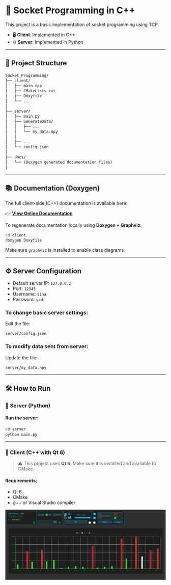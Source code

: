 # 🔌 Socket Programming in C++

This project is a basic implementation of socket programming using TCP.

- 🖥️ **Client**: Implemented in C++
- 🌐 **Server**: Implemented in Python


---

## 📁 Project Structure

```
Socket_Programming/
├── client/
│   ├── main.cpp
│   ├── CMakeLists.txt
│   ├── Doxyfile
│   └── ...
│
├── server/
│   ├── main.py
│   ├── GenerateData/
│   │   ├── ...
│   │   └── my_data.npy
│   │   
│   ├── ...
│   └── config.json
│
├── docs/
│   └── (Doxygen generated documentation files)
│
```

---

## 📚 Documentation (Doxygen)

The full client-side (C++) documentation is available here:

👉 [**View Online Documentation**](https://sinayademellat.github.io/Socket_Programming/)

To regenerate documentation locally using **Doxygen + Graphviz**:

```bash
cd client
doxygen Doxyfile
```

Make sure `graphviz` is installed to enable class diagrams.

---


## ⚙️ Server Configuration

- Default server IP: `127.0.0.2`
- Port: `12345`
- Username: `sina`
- Password: `yad`

### To change basic server settings:
Edit the file:
```
server/config.json
```

### To modify data sent from server:
Update the file:
```
server/my_data.npy
```
---

## 🛠 How to Run

### 🔷 Server (Python)

#### Run the server:
```bash
cd server
python main.py
```

---

### 🔷 Client (C++ with Qt 6)

> ⚠️ This project uses **Qt 6**. Make sure it is installed and available to CMake.

#### Requirements:
- Qt 6
- CMake
- g++ or Visual Studio compiler

![توضیح گیف](./gif/test1.gif)
